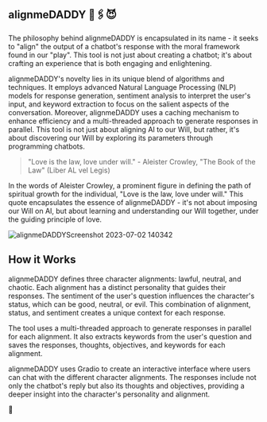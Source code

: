 ## alignmeDADDY 📎🖇😈

The philosophy behind alignmeDADDY is encapsulated in its name - it seeks to "align" the output of a chatbot's response with the moral framework found in our "play". This tool is not just about creating a chatbot; it's about crafting an experience that is both engaging and enlightening.

alignmeDADDY's novelty lies in its unique blend of algorithms and techniques. It employs advanced Natural Language Processing (NLP) models for response generation, sentiment analysis to interpret the user's input, and keyword extraction to focus on the salient aspects of the conversation. Moreover, alignmeDADDY uses a caching mechanism to enhance efficiency and a multi-threaded approach to generate responses in parallel. This tool is not just about aligning AI to our Will, but rather, it's about discovering our Will by exploring its parameters through programming chatbots.

> "Love is the law, love under will." - Aleister Crowley, "The Book of the Law" (Liber AL vel Legis)

In the words of Aleister Crowley, a prominent figure in defining the path of spiritual growth for the individual, "Love is the law, love under will." This quote encapsulates the essence of alignmeDADDY - it's not about imposing our Will on AI, but about learning and understanding our Will together, under the guiding principle of love.

![alignmeDADDYScreenshot 2023-07-02 140342](https://github.com/EveryOneIsGross/alignmeDADDY/assets/23621140/754c213b-0901-4692-a313-e96a72859e02)

## How it Works

alignmeDADDY defines three character alignments: lawful, neutral, and chaotic. Each alignment has a distinct personality that guides their responses. The sentiment of the user's question influences the character's status, which can be good, neutral, or evil. This combination of alignment, status, and sentiment creates a unique context for each response.

The tool uses a multi-threaded approach to generate responses in parallel for each alignment. It also extracts keywords from the user's question and saves the responses, thoughts, objectives, and keywords for each alignment.

alignmeDADDY uses Gradio to create an interactive interface where users can chat with the different character alignments. The responses include not only the chatbot's reply but also its thoughts and objectives, providing a deeper insight into the character's personality and alignment.

🖤
